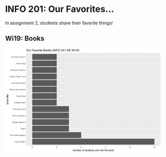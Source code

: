 # INFO 201: Our Favorites...

In assignment 2, students share their favorite things!

## Wi19: Books

![Our Favorite Books (INFO 201 AE Wi19)](wi19_favorite_books.png)